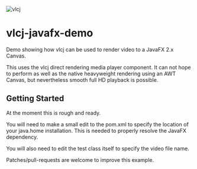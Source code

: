 ![vlcj](https://github.com/caprica/vlcj/raw/master/etc/vlcj-logo.png "vlcj")

vlcj-javafx-demo
================

Demo showing how vlcj can be used to render video to a JavaFX 2.x Canvas.

This uses the vlcj direct rendering media player component. It can not hope to perform as well as the native heavyweight rendering using an AWT Canvas, but nevertheless smooth full HD playback is possible.


Getting Started
---------------

At the moment this is rough and ready.

You will need to make a small edit to the pom.xml to specify the location of your java.home installation. This is needed to properly resolve the JavaFX dependency.

You will also need to edit the test class itself to specify the video file name.
 
Patches/pull-requests are welcome to improve this example.
